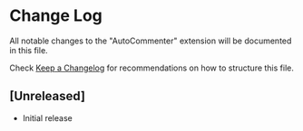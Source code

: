 # Change Log

All notable changes to the "AutoCommenter" extension will be documented in this file.

Check [Keep a Changelog](http://keepachangelog.com/) for recommendations on how to structure this file.

## [Unreleased]

- Initial release